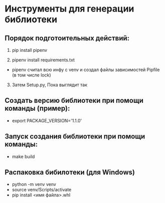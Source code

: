 # Инструменты для генерации библиотеки

## Порядок подготоительных действий:

1. pip install pipenv

2. pipenv install requirements.txt

- pipenv считал всю инфу с venv и создал файлы зависимостей Pipfile (в том числе lock)

3. Затем Setup.py, Пока выглядит так

## Создать версию библиотеки при помощи команды (пример):
- export PACKAGE_VERSION='1.1.0'

## Запуск создания библиотеки при помощи команды:
- make build

## Распаковка бибилотеки (для Windows)
- python -m venv venv
- source venv/Scripts/activate
- pip install <имя файла>.whl